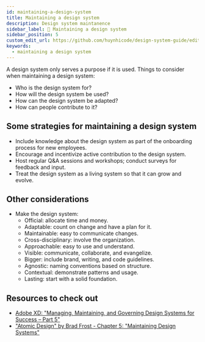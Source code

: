 ```yaml
---
id: maintaining-a-design-system
title: Maintaining a design system
description: Design system maintanence
sidebar_label: 🙂 Maintaining a design system
sidebar_position: 5
custom_edit_url: https://github.com/huynhicode/design-system-guide/edit/main/docs/design-system-guide/maintaining-a-design-system.md
keywords:
  - maintaining a design system
---
```


A design system only serves a purpose if it is used. Things to consider when maintaining a design system:

- Who is the design system for?
- How will the design system be used?
- How can the design system be adapted?
- How can people contribute to it?

## Some strategies for maintaining a design system

- Include knowledge about the design system as part of the onboarding process for new employees.
- Encourage and incentivize active contribution to the design system.
- Host regular Q&A sessions and workshops; conduct surveys for feedback and input.
- Treat the design system as a living system so that it can grow and evolve.

## Other considerations

- Make the design system:
  - Official: allocate time and money.
  - Adaptable: count on change and have a plan for it.
  - Maintainable: easy to communicate changes.
  - Cross-disciplinary: involve the organization.
  - Approachable: easy to use and understand.
  - Visible: communicate, collaborate, and evangelize.
  - Bigger: include brand, writing, and code guidelines.
  - Agnostic: naming conventions based on structure.
  - Contextual: demonstrate patterns and usage.
  - Lasting: start with a solid foundation.

## Resources to check out

- [Adobe XD: "Managing, Maintaining, and Governing Design Systems for Success – Part 5"](https://xd.adobe.com/ideas/principles/design-systems/managing-maintaining-governing-design-systems/)
- ["Atomic Design" by Brad Frost - Chapter 5: "Maintaining Design Systems"](https://atomicdesign.bradfrost.com/chapter-5/)


